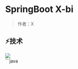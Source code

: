# SpringBoot  X-bi

> 作者：X
## ⚡技术

<div align="left">
    <img src="https://img.shields.io/badge/Java-1.8%2B-%23437291?logo=openjdk&logoColor=%23437291e"/>
   
</div>
```java

```
